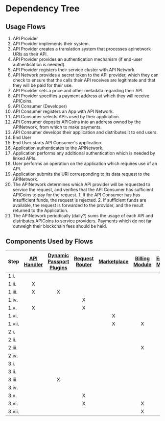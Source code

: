 # Dependency Tree

## Usage Flows

1. API Provider
  1. API Provider implements their system.
  2. API Provider creates a translation system that processes apinetwork URIs as their API.
  3. API Provider provides an authentication mechanism (if end-user authentication is needed).
  3. API Provider registers their service cluster with API Network.
  4. API Network provides a secret token to the API provider, which they can check to ensure that the calls their API receives are legitimate and that they will be paid for their use.
  4. API Provider sets a price and other metadata regarding their API.
  5. API Provider specifies a payment address at which they will receive APICoins.
2. API Consumer (Developer)
  1. API Consumer registers an App with API Network.
  2. API Consumer selects APIs used by their application.
  3. API Consumer deposits APICoins into an address owned by the APINetwork, from which to make payments.
  4. API Consumer develops their application and distributes it to end users.
3. End User
  1. End User starts API Consumer's application.
  2. Application authenticates to the APINetwork.
  3. Application performs any additional authentication which is needed by linked APIs.
  4. User performs an operation on the application which requires use of an API.
  5. Application submits the URI corresponding to its data request to the APINetwork.
  6. The APINetwork determines which API provider will be requested to service the request, and verifies that the API Consumer has sufficient APICoins to pay for the request.
    1. If the API Consumer has has insufficient funds, the request is rejected.
    2. If sufficient funds are available, the request is forwarded to the provider, and the result returned to the Application.
  7. The APINetwork periodically (daily?) sums the usage of each API and distributes APICoins to service providers.  Payments which do not far outweigh their blockchain fees should be held.

## Components Used by Flows

| Step | [API Handler](./requirements/API-Handler.md) | [Dynamic Passport Plugins](./requirements/Dynamic-Passport-Plugins.md) | [Request Router](./requirements/Request-Router.md) | [Marketplace](./requirements/Marketplace.md) | [Billing Module](./requirements/Billing-Module.md) | [Endpoint Manager](https://github.com/LDEngine/endpoint-manager) |
| :--- | :---: |:---: | :---: | :---: | :---: | :---: |
| 1.i. | | | | | | |
| 1.ii. | X | | | | | |
| 1.iii. | X | X | | | | |
| 1.iv. | | | X | | | |
| 1.v. | X | | X | | |
| 1.vi. | | |  | X | | |
| 1.vii. | | | | X | X | |
| 2.i. | | | | | | X |
| 2.ii. | | | | | | X |
| 2.iii. | | | | | X | |
| 2.iv. | | | | | | |
| 3.i. | | | | | | |
| 3.ii. | | | | | | X |
| 3.iii. | | X | | | | X |
| 3.iv. | | | | | | |
| 3.v. | | | X | | | |
| 3.vi. | | | X | | X | |
| 3.vii. | | | | | X | |

